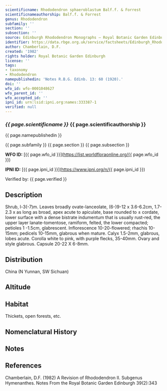```yaml
---
scientificname: Rhododendron sphaeroblastum Balf.f. & Forrest
scientificnameauthorship: Balf.f. & Forrest
genus: Rhododendron
subfamily: ''
section: ''
subsection: ''
source: Edinburgh Rhododendron Monographs – Royal Botanic Garden Edinburgh
identifier: https://data.rbge.org.uk/service/factsheets/Edinburgh_Rhododendron_Monographs.xhtml
author: Chamberlain, D.F.
created: '1982'
rights holder: Royal Botanic Garden Edinburgh
license: ''
tags:
- taxonomy
- Rhododendron
namepublishedin: 'Notes R.B.G. Edinb. 13: 60 (1920).'
doi: ''
wfo_id: wfo-0001048627
wfo_parent_id: ''
wfo_accepted_id: ''
ipni_id: urn:lsid:ipni.org:names:333387-1
verified: null
---
```

### _{{ page.scientificname }}_ {{ page.scientificauthorship }}
 {{ page.namepublishedin }}

{{ page.subfamily }} {{ page.section }} {{ page.subsection }}

**WFO ID:** [{{ page.wfo_id }}](https://list.worldfloraonline.org/{{ page.wfo_id }})

**IPNI ID:** [{{ page.ipni_id }}](https://www.ipni.org/n/{{ page.ipni_id }})

Verified by: {{ page.verified }}



## Description
Shrub, l-3(-7)m. Leaves broadly ovate-lanceolate, (6-)9-12 x 3.6-6.2cm, 1.7-2.3 x as long as broad, apex acute to apiculate, base rounded to ± cordate, lower surface with a dense bistrate indumentum that is usually rust-red, the upper layer lanate-tomentose, ramiform, felted, the lower compacted; petioles 1 -1.5cm, glabrescent. Inflorescence 10-20-flowered; rhachis 10-15mm; pedicels 10-15mm, glabrous when mature. Calyx 1.5-2mm, glabrous, lobes acute. Corolla white to pink, with purple flecks, 35-40mm. Ovary and style glabrous. Capsule 20-22 X 6-8mm.

## Distribution
China (N Yunnan, SW Sichuan)

## Altitude


## Habitat
Thickets, open forests, etc.

## Nomenclatural History

                       
## Notes


## References

Chamberlain, D.F. (1982) A Revision of Rhododendron II. Subgenus Hymenanthes. Notes From the Royal Botanic Garden Edinburgh 39(2):343
